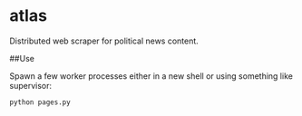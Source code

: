 atlas
=====

Distributed web scraper for political news content.

##Use

Spawn a few worker processes either in a new shell or using something like
supervisor:

```
python pages.py
```
